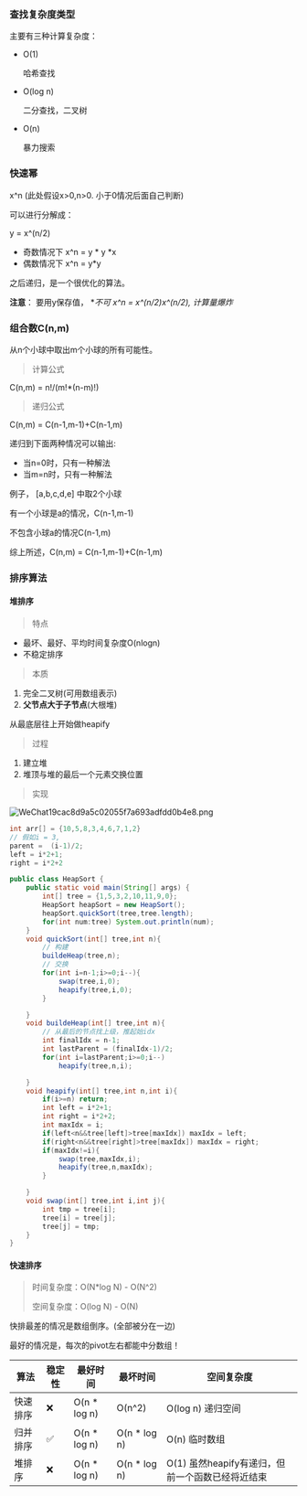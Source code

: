 ### 查找复杂度类型

主要有三种计算复杂度：

- O(1) 

   哈希查找

- O(log n) 

  二分查找，二叉树

- O(n)   

  暴力搜索



### 快速幂

x^n  (此处假设x>0,n>0. 小于0情况后面自己判断)

可以进行分解成：

y = x^(n/2)

- 奇数情况下   x^n = y * y *x
- 偶数情况下   x^n = y*y

之后递归，是一个很优化的算法。

**注意**： 要用y保存值， **不可 x^n = x^(n/2)*x^(n/2), 计算量爆炸**



### 组合数C(n,m)

从n个小球中取出m个小球的所有可能性。

> 计算公式

C(n,m) =  n!/(m!*(n-m)!)

> 递归公式

C(n,m) = C(n-1,m-1)+C(n-1,m)

递归到下面两种情况可以输出:

- 当n=0时，只有一种解法
- 当m=n时，只有一种解法

例子， [a,b,c,d,e] 中取2个小球

有一个小球是a的情况，C(n-1,m-1)

不包含小球a的情况C(n-1,m)

综上所述，C(n,m) = C(n-1,m-1)+C(n-1,m)



### 排序算法

#### 堆排序

> 特点

- 最坏、最好、平均时间复杂度O(nlogn)
- 不稳定排序

> 本质

1. 完全二叉树(可用数组表示)
2. **父节点大于子节点**(大根堆)

从最底层往上开始做heapify

> 过程

1. 建立堆
2. 堆顶与堆的最后一个元素交换位置

> 实现

![WeChat19cac8d9a5c02055f7a693adfdd0b4e8.png](http://ww1.sinaimg.cn/large/008aPpVGgy1goy25na1loj30iq0ein5q.jpg)

```java
int arr[] = {10,5,8,3,4,6,7,1,2}
// 假如i = 3,
parent =  (i-1)/2;
left = i*2+1;
right = i*2+2
```

```java
public class HeapSort {
    public static void main(String[] args) {
        int[] tree = {1,5,3,2,10,11,9,0};
        HeapSort heapSort = new HeapSort();
        heapSort.quickSort(tree,tree.length);
        for(int num:tree) System.out.println(num);
    }
    void quickSort(int[] tree,int n){
        // 构建
        buildeHeap(tree,n);
        // 交换
        for(int i=n-1;i>=0;i--){
            swap(tree,i,0);
            heapify(tree,i,0);
        }

    }
    void buildeHeap(int[] tree,int n){
        // 从最后的节点找上级，推起始idx
        int finalIdx = n-1;
        int lastParent = (finalIdx-1)/2;
        for(int i=lastParent;i>=0;i--)
            heapify(tree,n,i);

    }
    void heapify(int[] tree,int n,int i){
        if(i>=n) return;
        int left = i*2+1;
        int right = i*2+2;
        int maxIdx = i;
        if(left<n&&tree[left]>tree[maxIdx]) maxIdx = left;
        if(right<n&&tree[right]>tree[maxIdx]) maxIdx = right;
        if(maxIdx!=i){
            swap(tree,maxIdx,i);
            heapify(tree,n,maxIdx);
        }

    }
    void swap(int[] tree,int i,int j){
        int tmp = tree[i];
        tree[i] = tree[j];
        tree[j] = tmp;
    }
}
```

#### 快速排序

>时间复杂度：O(N*log N) - O(N^2)
>
>空间复杂度：O(log N) - O(N)

快排最差的情况是数组倒序。(全部被分在一边)

最好的情况是，每次的pivot左右都能中分数组！

| 算法     | 稳定性 | 最好时间     | 最坏时间     | 空间复杂度                                       |
| -------- | ------ | ------------ | ------------ | ------------------------------------------------ |
| 快速排序 | ❌      | O(n * log n) | O(n^2)       | O(log n) 递归空间                                |
| 归并排序 | ✅      | O(n * log n) | O(n * log n) | O(n) 临时数组                                    |
| 堆排序   | ❌      | O(n * log n) | O(n * log n) | O(1) 虽然heapify有递归，但前一个函数已经将近结束 |


